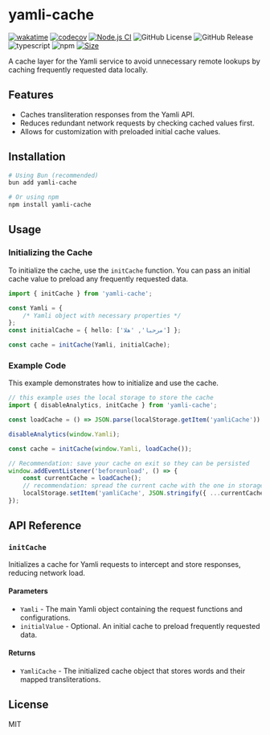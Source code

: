 # yamli-cache

[![wakatime](https://wakatime.com/badge/user/a0b906ce-b8e7-4463-8bce-383238df6d4b/project/3aa4660f-b047-47f6-aaba-38cb6ab53164.svg)](https://wakatime.com/badge/user/a0b906ce-b8e7-4463-8bce-383238df6d4b/project/3aa4660f-b047-47f6-aaba-38cb6ab53164)
[![codecov](https://codecov.io/gh/ragaeeb/yamli-cache/graph/badge.svg?token=PSUQMW9KFL)](https://codecov.io/gh/ragaeeb/yamli-cache)
[![Node.js CI](https://github.com/ragaeeb/yamli-cache/actions/workflows/build.yml/badge.svg)](https://github.com/ragaeeb/yamli-cache/actions/workflows/build.yml)
![GitHub License](https://img.shields.io/github/license/ragaeeb/yamli-cache)
![GitHub Release](https://img.shields.io/github/v/release/ragaeeb/yamli-cache)
![typescript](https://badgen.net/badge/icon/typescript?icon=typescript&label&color=blue)
![npm](https://img.shields.io/npm/dm/yamli-cache)
[![Size](https://deno.bundlejs.com/badge?q=yamli-cache@1.0.0&badge=detailed)](https://bundlejs.com/?q=yamli-cache%401.0.0)

A cache layer for the Yamli service to avoid unnecessary remote lookups by caching frequently requested data locally.

## Features

-   Caches transliteration responses from the Yamli API.
-   Reduces redundant network requests by checking cached values first.
-   Allows for customization with preloaded initial cache values.

## Installation

```bash
# Using Bun (recommended)
bun add yamli-cache

# Or using npm
npm install yamli-cache
```

## Usage

### Initializing the Cache

To initialize the cache, use the `initCache` function. You can pass an initial cache value to preload any frequently requested data.

```typescript
import { initCache } from 'yamli-cache';

const Yamli = {
    /* Yamli object with necessary properties */
};
const initialCache = { hello: ['مرحبا', 'هلا'] };

const cache = initCache(Yamli, initialCache);
```

### Example Code

This example demonstrates how to initialize and use the cache.

```javascript
// this example uses the local storage to store the cache
import { disableAnalytics, initCache } from 'yamli-cache';

const loadCache = () => JSON.parse(localStorage.getItem('yamliCache')) || {};

disableAnalytics(window.Yamli);

const cache = initCache(window.Yamli, loadCache());

// Recommendation: save your cache on exit so they can be persisted
window.addEventListener('beforeunload', () => {
    const currentCache = loadCache();
    // recommendation: spread the current cache with the one in storage in case user opened up your site in more than one tab so you don't accidentally lose data that was saved from another tab
    localStorage.setItem('yamliCache', JSON.stringify({ ...currentCache, ...cache }));
});
```

## API Reference

### `initCache`

Initializes a cache for Yamli requests to intercept and store responses, reducing network load.

#### Parameters

-   `Yamli` - The main Yamli object containing the request functions and configurations.
-   `initialValue` - Optional. An initial cache to preload frequently requested data.

#### Returns

-   `YamliCache` - The initialized cache object that stores words and their mapped transliterations.

## License

MIT
